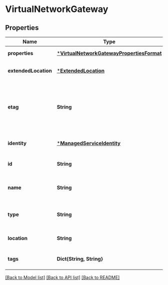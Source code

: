 # VirtualNetworkGateway


## Properties
Name | Type | Description | Notes
------------ | ------------- | ------------- | -------------
**properties** | [***VirtualNetworkGatewayPropertiesFormat**](VirtualNetworkGatewayPropertiesFormat.md) |  | [default to nothing]
**extendedLocation** | [***ExtendedLocation**](ExtendedLocation.md) |  | [optional] [default to nothing]
**etag** | **String** | A unique read-only string that changes whenever the resource is updated. | [optional] [readonly] [default to nothing]
**identity** | [***ManagedServiceIdentity**](ManagedServiceIdentity.md) |  | [optional] [default to nothing]
**id** | **String** | Resource ID. | [optional] [default to nothing]
**name** | **String** | Resource name. | [optional] [readonly] [default to nothing]
**type** | **String** | Resource type. | [optional] [readonly] [default to nothing]
**location** | **String** | Resource location. | [optional] [default to nothing]
**tags** | **Dict{String, String}** | Resource tags. | [optional] [default to nothing]


[[Back to Model list]](../README.md#models) [[Back to API list]](../README.md#api-endpoints) [[Back to README]](../README.md)


